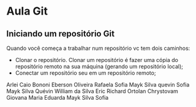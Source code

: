# Aula Git

## Iniciando um repositório Git

Quando você começa a trabalhar num repositório vc tem dois caminhos:

- Clonar o repositório. Clonar um repositório é fazer uma cópia do repositório remoto na sua máquina (gerando um repositório local);
- Conectar um repositório seu em um repositório remoto;


Arlei 
Caio Bononi
Eberson Oliveira
Rafaela
Sofia
Mayk Silva
quevin
Sofia
Mayk Silva
Quévin William da Silva
Eric Richard Ortolan Chrystovam
Giovana
Maria Eduarda
Mayk Silva
Sofia


